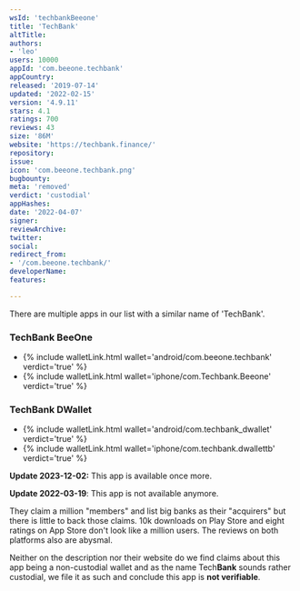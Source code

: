 ```yaml
---
wsId: 'techbankBeeone'
title: 'TechBank'
altTitle: 
authors:
- 'leo'
users: 10000
appId: 'com.beeone.techbank'
appCountry: 
released: '2019-07-14'
updated: '2022-02-15'
version: '4.9.11'
stars: 4.1
ratings: 700
reviews: 43
size: '86M'
website: 'https://techbank.finance/'
repository: 
issue: 
icon: 'com.beeone.techbank.png'
bugbounty: 
meta: 'removed'
verdict: 'custodial'
appHashes: 
date: '2022-04-07'
signer: 
reviewArchive: 
twitter: 
social: 
redirect_from:
- '/com.beeone.techbank/'
developerName: 
features: 

---
```


There are multiple apps in our list with a similar name of 'TechBank'.  

### TechBank BeeOne

- {% include walletLink.html wallet='android/com.beeone.techbank' verdict='true' %}
- {% include walletLink.html wallet='iphone/com.Techbank.Beeone' verdict='true' %}

### TechBank DWallet

- {% include walletLink.html wallet='android/com.techbank_dwallet' verdict='true' %}
- {% include walletLink.html wallet='iphone/com.techbank.dwallettb' verdict='true' %}

**Update 2023-12-02:** This app is available once more.

**Update 2022-03-19**: This app is not available anymore.

They claim a million "members" and list big banks as their "acquirers" but there
is little to back those claims. 10k downloads on Play Store and eight ratings on
App Store don't look like a million users. The reviews on both platforms also
are abysmal.

Neither on the description nor their website do we find claims about this app being
a non-custodial wallet and as the name Tech**Bank** sounds rather custodial, we
file it as such and conclude this app is **not verifiable**.

